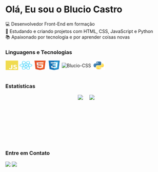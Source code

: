 # Olá, Eu sou o Blucio Castro 

<p align="left">
  💻 Desenvolvedor Front-End em formação <br/>
  🚀 Estudando e criando projetos com HTML, CSS, JavaScript e Python <br/>
  📚 Apaixonado por tecnologia e por aprender coisas novas
</p>


<!--
**BlucioCastro/bluciocastro** is a ✨ _special_ ✨ repository because its `README.md` (this file) appears on your GitHub profile.

Here are some ideas to get you started:

- 🔭 I’m currently working on ...
- 🌱 I’m currently learning ...
- 👯 I’m looking to collaborate on ...
- 🤔 I’m looking for help with ...
- 💬 Ask me about ...
- 📫 How to reach me: ...
- 😄 Pronouns: ...
- ⚡ Fun fact: ...
-->

### Linguagens e Tecnologias
<div style="display: inline_block">
  <img align="center" alt="Blucio-Js" height="30" width="40" src="https://raw.githubusercontent.com/devicons/devicon/master/icons/javascript/javascript-plain.svg">
<!--   <img align="center" alt="Blucio-Ts" height="30" width="40" src="https://raw.githubusercontent.com/devicons/devicon/master/icons/typescript/typescript-plain.svg"> -->
  <img align="center" alt="Blucio-React" height="30" width="40" src="https://raw.githubusercontent.com/devicons/devicon/master/icons/react/react-original.svg">
  <img align="center" alt="Blucio-HTML" height="30" width="40" src="https://raw.githubusercontent.com/devicons/devicon/master/icons/html5/html5-original.svg">
  <img align="center" alt="Blucio-CSS" height="30" width="40" src="https://raw.githubusercontent.com/devicons/devicon/master/icons/css3/css3-original.svg">
  <img align="center" alt="Blucio-CSS" height="30" width="40" src="https://cdn.jsdelivr.net/gh/devicons/devicon@latest/icons/git/git-original.svg" />
  <img align="center" alt="Blucio-Python" height="30" width="40" src="https://raw.githubusercontent.com/devicons/devicon/master/icons/python/python-original.svg">
</div>
<br>

### Estatísticas
<div style="display: flex; gap: 20px; justify-content: center; align-items: flex-start;">
  <img height="150" style="margin: 0; padding: 0;" src="https://github-readme-stats.vercel.app/api?username=BlucioCastro&show_icons=true&theme=tokyonight"/>
  <img height="150" style="margin: 0; padding: 0;" src="https://github-readme-stats.vercel.app/api/top-langs/?username=bluciocastro&theme=tokyonight&layout=compact&custom_title=Tecnologias&langs_count=9"/>
</div>

### Entre em Contato
<div>
  <a href="https://www.linkedin.com/in/blucio-castro-0b7a91198/" target="_blank"><img src="https://img.shields.io/badge/LinkedIn-0077B5?style=for-the-badge&logo=linkedin&logoColor=white"></a>
  <a href="https://mail.google.com/mail/u/0/#inbox?compose=" target="_blank"><img src="https://img.shields.io/badge/Gmail-D14836?style=for-the-badge&logo=gmail&logoColor=white"></a>
</div>
